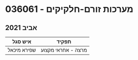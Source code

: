 # 036061 - מערכות זורם-חלקיקים

## אביב 2021

| איש סגל | תפקיד |
| ---- | ---- |
| שפירא מיכאל | מרצה - אחראי מקצוע |


